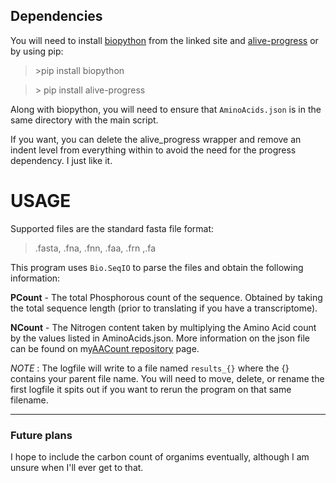 ## Dependencies

You will need to install [biopython](https://biopython.org) from the linked site and [alive-progress](https://github.com/rsalmei/alive-progress) or by using pip:

> \>pip install biopython

> \> pip install alive-progress

Along with biopython, you will need to ensure that `AminoAcids.json` is in the same directory with the main script.

If you want, you can delete the alive_progress wrapper and remove an indent level from everything within to avoid the need for the progress dependency. I just like it.
# USAGE

Supported files are the standard fasta file format:
> .fasta, .fna, .fnn, .faa, .frn ,.fa


This program uses `Bio.SeqIO` to parse the files and obtain the following information:

**PCount** - The total Phosphorous count of the sequence. Obtained by taking the total sequence length (prior to translating if you have a transcriptome).

**NCount** - The Nitrogen content taken by multiplying the Amino Acid count by the values listed in AminoAcids.json. More information on the json file can be found on my[AACount repository](https://github.com/Chonkway/AACount) page.


*NOTE* : The logfile will write to a file named `results_{}` where the {} contains your parent file name. You will need to move, delete, or rename the first logfile it spits out if you want to rerun the program on that same filename.


----
### Future plans 

I hope to include the carbon count of organims eventually, although I am unsure when I'll ever get to that.
